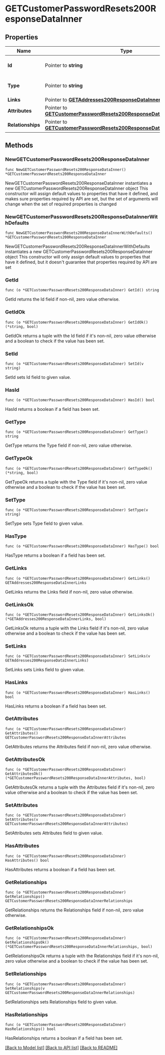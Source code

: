 # GETCustomerPasswordResets200ResponseDataInner

## Properties

Name | Type | Description | Notes
------------ | ------------- | ------------- | -------------
**Id** | Pointer to **string** | The resource&#39;s id | [optional] 
**Type** | Pointer to **string** | The resource&#39;s type | [optional] 
**Links** | Pointer to [**GETAddresses200ResponseDataInnerLinks**](GETAddresses200ResponseDataInnerLinks.md) |  | [optional] 
**Attributes** | Pointer to [**GETCustomerPasswordResets200ResponseDataInnerAttributes**](GETCustomerPasswordResets200ResponseDataInnerAttributes.md) |  | [optional] 
**Relationships** | Pointer to [**GETCustomerPasswordResets200ResponseDataInnerRelationships**](GETCustomerPasswordResets200ResponseDataInnerRelationships.md) |  | [optional] 

## Methods

### NewGETCustomerPasswordResets200ResponseDataInner

`func NewGETCustomerPasswordResets200ResponseDataInner() *GETCustomerPasswordResets200ResponseDataInner`

NewGETCustomerPasswordResets200ResponseDataInner instantiates a new GETCustomerPasswordResets200ResponseDataInner object
This constructor will assign default values to properties that have it defined,
and makes sure properties required by API are set, but the set of arguments
will change when the set of required properties is changed

### NewGETCustomerPasswordResets200ResponseDataInnerWithDefaults

`func NewGETCustomerPasswordResets200ResponseDataInnerWithDefaults() *GETCustomerPasswordResets200ResponseDataInner`

NewGETCustomerPasswordResets200ResponseDataInnerWithDefaults instantiates a new GETCustomerPasswordResets200ResponseDataInner object
This constructor will only assign default values to properties that have it defined,
but it doesn't guarantee that properties required by API are set

### GetId

`func (o *GETCustomerPasswordResets200ResponseDataInner) GetId() string`

GetId returns the Id field if non-nil, zero value otherwise.

### GetIdOk

`func (o *GETCustomerPasswordResets200ResponseDataInner) GetIdOk() (*string, bool)`

GetIdOk returns a tuple with the Id field if it's non-nil, zero value otherwise
and a boolean to check if the value has been set.

### SetId

`func (o *GETCustomerPasswordResets200ResponseDataInner) SetId(v string)`

SetId sets Id field to given value.

### HasId

`func (o *GETCustomerPasswordResets200ResponseDataInner) HasId() bool`

HasId returns a boolean if a field has been set.

### GetType

`func (o *GETCustomerPasswordResets200ResponseDataInner) GetType() string`

GetType returns the Type field if non-nil, zero value otherwise.

### GetTypeOk

`func (o *GETCustomerPasswordResets200ResponseDataInner) GetTypeOk() (*string, bool)`

GetTypeOk returns a tuple with the Type field if it's non-nil, zero value otherwise
and a boolean to check if the value has been set.

### SetType

`func (o *GETCustomerPasswordResets200ResponseDataInner) SetType(v string)`

SetType sets Type field to given value.

### HasType

`func (o *GETCustomerPasswordResets200ResponseDataInner) HasType() bool`

HasType returns a boolean if a field has been set.

### GetLinks

`func (o *GETCustomerPasswordResets200ResponseDataInner) GetLinks() GETAddresses200ResponseDataInnerLinks`

GetLinks returns the Links field if non-nil, zero value otherwise.

### GetLinksOk

`func (o *GETCustomerPasswordResets200ResponseDataInner) GetLinksOk() (*GETAddresses200ResponseDataInnerLinks, bool)`

GetLinksOk returns a tuple with the Links field if it's non-nil, zero value otherwise
and a boolean to check if the value has been set.

### SetLinks

`func (o *GETCustomerPasswordResets200ResponseDataInner) SetLinks(v GETAddresses200ResponseDataInnerLinks)`

SetLinks sets Links field to given value.

### HasLinks

`func (o *GETCustomerPasswordResets200ResponseDataInner) HasLinks() bool`

HasLinks returns a boolean if a field has been set.

### GetAttributes

`func (o *GETCustomerPasswordResets200ResponseDataInner) GetAttributes() GETCustomerPasswordResets200ResponseDataInnerAttributes`

GetAttributes returns the Attributes field if non-nil, zero value otherwise.

### GetAttributesOk

`func (o *GETCustomerPasswordResets200ResponseDataInner) GetAttributesOk() (*GETCustomerPasswordResets200ResponseDataInnerAttributes, bool)`

GetAttributesOk returns a tuple with the Attributes field if it's non-nil, zero value otherwise
and a boolean to check if the value has been set.

### SetAttributes

`func (o *GETCustomerPasswordResets200ResponseDataInner) SetAttributes(v GETCustomerPasswordResets200ResponseDataInnerAttributes)`

SetAttributes sets Attributes field to given value.

### HasAttributes

`func (o *GETCustomerPasswordResets200ResponseDataInner) HasAttributes() bool`

HasAttributes returns a boolean if a field has been set.

### GetRelationships

`func (o *GETCustomerPasswordResets200ResponseDataInner) GetRelationships() GETCustomerPasswordResets200ResponseDataInnerRelationships`

GetRelationships returns the Relationships field if non-nil, zero value otherwise.

### GetRelationshipsOk

`func (o *GETCustomerPasswordResets200ResponseDataInner) GetRelationshipsOk() (*GETCustomerPasswordResets200ResponseDataInnerRelationships, bool)`

GetRelationshipsOk returns a tuple with the Relationships field if it's non-nil, zero value otherwise
and a boolean to check if the value has been set.

### SetRelationships

`func (o *GETCustomerPasswordResets200ResponseDataInner) SetRelationships(v GETCustomerPasswordResets200ResponseDataInnerRelationships)`

SetRelationships sets Relationships field to given value.

### HasRelationships

`func (o *GETCustomerPasswordResets200ResponseDataInner) HasRelationships() bool`

HasRelationships returns a boolean if a field has been set.


[[Back to Model list]](../README.md#documentation-for-models) [[Back to API list]](../README.md#documentation-for-api-endpoints) [[Back to README]](../README.md)


